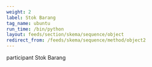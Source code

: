 ```yaml
---
weight: 2
label: Stok Barang
tag_name: ubuntu
run_time: /bin/python
layout: feeds/section/skema/sequence/object
redirect_from: /feeds/skema/sequence/method/object2
---
```

participant Stok Barang
